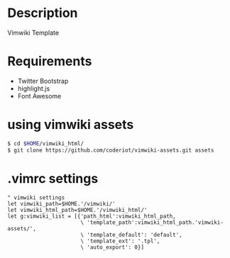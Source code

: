 # Description
Vimwiki Template

# Requirements
 * Twitter Bootstrap
 * highlight.js
 * Font Awesome

# using vimwiki assets
```sh
$ cd $HOME/vimwiki_html/
$ git clone https://github.com/coderiot/vimwiki-assets.git assets
```

# .vimrc settings
```vim
" vimwiki settings
let vimwiki_path=$HOME.'/vimwiki/'
let vimwiki_html_path=$HOME.'/vimwiki_html/'
let g:vimwiki_list = [{'path_html':vimwiki_html_path,
                       \ 'template_path':vimwiki_html_path.'vimwiki-assets/',
                       \ 'template_default': 'default',
                       \ 'template_ext': '.tpl',
                       \ 'auto_export': 0}]
```
